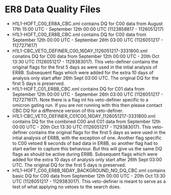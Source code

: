 # ER8 Data Quality Files

* H1L1-HOFT_C00_ER8A_CBC.xml contains DQ for C00 data from August 17th 15:00 UTC - September 12th 00:00 UTC (1123858817 - 1126051217)
* H1L1-HOFT_C00_ER8B_CBC.xml contains DQ for C00 data from September 12th 00:00 UTC - September 26th 03:00 UTC (1126051217 - 1127271617)
* H1L1-CBC_VETO_DEFINER_C00_16DAY_1126051217-3331800.xml conatins DQ for C00 data from September 12th 00:00 UTC - 20th Oct 13:30 UTC (1126051217 - 1129383017). This veto-definer contains the original flags for the first 5 days as were used in the intial analysis of ER8B. Subsequent flags which were added for the extra 10 days of analysis only start after 26th Sept 03:00 UTC. The original DQ for the first 5 days is preserved. 
* H1L1-HOFT_C01_ER8B_CBC.xml contains DQ for C01 data from September 12th 00:00 UTC - September 26th 03:00 UTC (1126051217 - 1127271617). Note there is a flag int his veto-definer specific to a omicron gating run. If you are not running with this then please contact CBC DQ for a difference version of this veto-definer.
* H1L1-CBC_VETO_DEFINER_C01C00_16DAY_1126051217-3331800.xml contains DQ for the combined C00 and C01 data from September 12th 00:00 UTC - 20th Oct 13:30 UTC (1126051217 - 1129383017). This veto-definer contains the original flags for the first 5 days as were used in the intial analysis of ER8B, with the exception of one. Another flag specific to C00 vetoed 8 seconds of bad data in ER8B, so another flag had to start earlier to capture this behaviour. But this will give us the same DQ flags as should be active during ER8B. Subsequent flags which were added for the extra 10 days of analysis only start after 26th Sept 03:00 UTC. The original DQ for the first 5 days is preserved.
* H1L1-HOFT_C00_ER8B_16DAY_BACKGROUND_NO_DQ_CBC.xml contains basic DQ for C00 data from September 12th 00:00 UTC - 20th Oct 13:30 UTC (1126051217 - 1129383017). This veto-definer is meant to serve as a test of what applying no vetoes to the search does.
